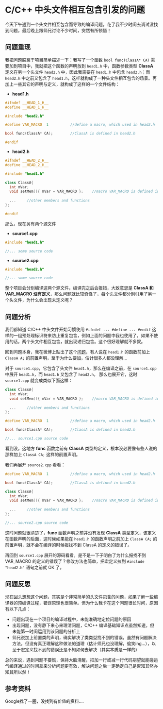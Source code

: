 # C/C++ 中头文件相互包含引发的问题

今天下午遇到一个头文件相互包含而导致的编译问题，花了我不少时间去调试没找到问题，最后晚上跟师兄讨论不少时间，突然有所顿悟！


## 问题重现

我把问题脱离于项目简单描述一下：我写了一个函数 `bool func(ClassA* CA)` 需要加到项目中，我就把这个函数的声明放到 `head1.h` 中，函数参数类型 **ClassA** 定义在另一个头文件 `head2.h` 中，因此我需要在 `head1.h` 中包含 `head2.h`；而 `head2.h` 中之前又包含了 `head1.h`，这样就构成了一种头文件相互包含的场景。再加上一些其它的声明与定义，就构成了这样的一个文件结构：

* **head1.h**

``` cpp
#ifndef __HEAD_1_H__
#define __HEAD_1_H__

#include "head2.h"

#define VAR_MACRO  1          //define a macro, which used in head2.h

bool func(ClassA* CA);        //ClassA is defined in head2.h

#endif 
```

* **head2.h**

``` cpp
#ifndef __HEAD_2_H__
#define __HEAD_2_H__

#include "head1.h"

class ClassA{
  int mVar;
  void setMem(){ mVar = VAR_MACRO };    //macro VAR_MACRO is defined in head1.h
  
  ...     //other members and functions
};

#endif 
```

那么，现在另有两个源文件 

* **source1.cpp** 

``` cpp
#include "head1.h"

//... some source code

```

* **source2.cpp**

``` cpp
#include "head2.h"

//... some source code

```

整个项目会分别编译这两个源文件，编译完之后会报错，大致意思是 **ClassA 和 VAR_MACRO 没有定义**，那么问题就比较奇怪了，每个头文件都分别引用了另一个头文件，为什么会出现未定义呢？


## 问题分析

我们都知道 C/C++ 中头文件开始习惯使用 `#ifndef ... #define ... #endif` 这样的一组预处理标识符来防止重复包含，例如上面的问题中我也使用了，如果不使用的话，两个头文件相互包含，就出现递归包含。这个很好理解就不多叙。

回到问题本身，我在微博上贴出了这个[问题](http://weibo.com/1678478585/Bir80BF69)，有人说在 `head1.h` 的函数前加上 `ClassA A;` 的前置声明，至于为什么要加，估计很多人都没理解...

对于 `source1.cpp`，它包含了头文件 `head1.h`，那么在编译之前，在 `source1.cpp` 中展开 `head1.h`，而 `head1.h` 又包含了 `head2.h`， 那么也展开它，这时 `source1.cpp` 就变成类似下面这样：

``` cpp
class ClassA{
  int mVar;
  void setMem(){ mVar = VAR_MACRO };    //macro VAR_MACRO is defined in head1.h
  
  ...     //other members and functions
};

#define VAR_MACRO  1          //define a macro, which used in head2.h

bool func(ClassA* CA);        //ClassA is defined in head2.h

//... source1.cpp source code
```

看到没，这地方 **func** 函数之前有 **ClassA** 类型的定义，根本没必要像有些人说的那样加上 `ClassA CA;` 这样的前置声明。

我们再展开 `source2.cpp` 看看：

``` cpp
#define VAR_MACRO  1          //define a macro, which used in head2.h

bool func(ClassA* CA);        //ClassA is defined in head2.h

class ClassA{
  int mVar;
  void setMem(){ mVar = VAR_MACRO };    //macro VAR_MACRO is defined in head1.h
  
  ...     //other members and functions
};

//... source2.cpp source code
```

这时问题就很清楚了，**func** 函数声明之前并没有发现 **ClassA** 类型定义，该定义在函数声明的后面，这时候如果能在 `head1.h` 的函数声明之前加上 `ClassA CA;` 的前置声明，就不会在编译的时候报找不到 ClassA 的定义的错误了。

再回到 `source1.cpp` 展开的源码看看，是不是一下子明白了为什么报找不到 VAR_MACRO 的定义的错误了？修改方法也简单，把宏定义拉到 `#include "head2.h"` 语句之前就 OK 了。


## 问题反思

现在回头想想这个问题，其实是个非常简单的头文件包含的问题，如果了解一些编译器的预编译过程，错误原理也很简单。但为什么我卡在这个问题很长时间，原因有以下几点：

* 问题出现在一个项目的编译过程中，未能准确地定位问题的原因
* 出现问题，没有静下来心来理清问题，C/C++ 编译基础知识点虽然知道，但未能第一时间运用到该问题的分析上
* 师兄说加上前置类的声明，确实解决了类类型找不到的错误，虽然有问题解决方法，但没有真正理解这种做法的道理（估计师兄也没理解，偷笑ing...），以至于宏定义找不到的错误还是不知如何去解决（其实本质是一样的）

总的来说，遇到问题不要慌，保持大脑清醒，把加一行或减一行代码期望就能碰运气编译通过的时间拿来分析问题更有效，解决问题之后一定确定自己是否知其然亦知其所以然！


## 参考资料

Google找了一圈，没找到有价值的资料....



